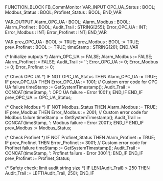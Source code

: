 FUNCTION_BLOCK FB_CommMonitor
VAR_INPUT
    OPC_UA_Status    : BOOL;
    Modbus_Status    : BOOL;
    Profinet_Status  : BOOL;
END_VAR

VAR_OUTPUT
    Alarm_OPC_UA     : BOOL;
    Alarm_Modbus     : BOOL;
    Alarm_Profinet   : BOOL;
    Audit_Trail      : STRING[255];
    Error_OPC_UA     : INT;
    Error_Modbus     : INT;
    Error_Profinet   : INT;
END_VAR

VAR
    prev_OPC_UA      : BOOL := TRUE;
    prev_Modbus      : BOOL := TRUE;
    prev_Profinet    : BOOL := TRUE;
    timeStamp        : STRING[20];
END_VAR

(* Initialize outputs *)
Alarm_OPC_UA := FALSE;
Alarm_Modbus := FALSE;
Alarm_Profinet := FALSE;
Audit_Trail := '';
Error_OPC_UA := 0;
Error_Modbus := 0;
Error_Profinet := 0;

(* Check OPC UA *)
IF NOT OPC_UA_Status THEN
    Alarm_OPC_UA := TRUE;
    IF prev_OPC_UA THEN
        Error_OPC_UA := 1001; // Custom error code for OPC UA failure
        timeStamp := GetSystemTimestamp();
        Audit_Trail := CONCAT(timeStamp, ': OPC UA failure - Error 1001');
    END_IF
END_IF
prev_OPC_UA := OPC_UA_Status;

(* Check Modbus *)
IF NOT Modbus_Status THEN
    Alarm_Modbus := TRUE;
    IF prev_Modbus THEN
        Error_Modbus := 2001; // Custom error code for Modbus failure
        timeStamp := GetSystemTimestamp();
        Audit_Trail := CONCAT(timeStamp, ': Modbus failure - Error 2001');
    END_IF
END_IF
prev_Modbus := Modbus_Status;

(* Check Profinet *)
IF NOT Profinet_Status THEN
    Alarm_Profinet := TRUE;
    IF prev_Profinet THEN
        Error_Profinet := 3001; // Custom error code for Profinet failure
        timeStamp := GetSystemTimestamp();
        Audit_Trail := CONCAT(timeStamp, ': Profinet failure - Error 3001');
    END_IF
END_IF
prev_Profinet := Profinet_Status;

(* Safety check: limit audit string size *)
IF LEN(Audit_Trail) > 250 THEN
    Audit_Trail := LEFT(Audit_Trail, 250);
END_IF
